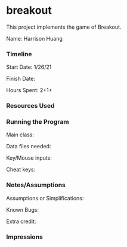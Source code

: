 # breakout

This project implements the game of Breakout.

Name: Harrison Huang

### Timeline

Start Date: 1/26/21

Finish Date:

Hours Spent: 2+1+

### Resources Used


### Running the Program

Main class:

Data files needed: 

Key/Mouse inputs:

Cheat keys:


### Notes/Assumptions

Assumptions or Simplifications:

Known Bugs:

Extra credit:


### Impressions
